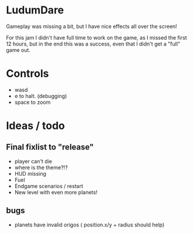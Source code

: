 LudumDare
=========

Gameplay was missing a bit, but I have nice effects all over the screen!

For this jam I didn't have full time to work on the game, as I missed the first 12 hours, but in the end this was a success, even that I didn't get a "full" game out.

Controls
========

* wasd
* e to halt. (debugging)
* space to zoom


Ideas / todo
============

## Final fixlist to "release"

* player can't die
* where is the theme?!?
* HUD missing
* Fuel
* Endgame scenarios / restart
* New level with even more planets!

## bugs

* planets have invalid origos ( position.x/y + radius should help)
